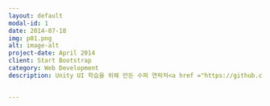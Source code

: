 ```yaml
---
layout: default
modal-id: 1
date: 2014-07-18
img: p01.png
alt: image-alt
project-date: April 2014
client: Start Bootstrap
category: Web Development
description: Unity UI 학습을 위해 만든 수퍼 연락처<a href ="https://github.com/Kunging/Kunging.github.io.git>Github</a>


---
```

